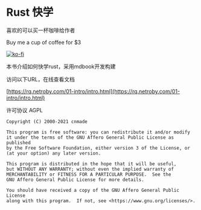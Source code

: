 # Rust 快学


喜欢的可以买一杯咖啡给作者

Buy me a cup of coffee for $3

[![ko-fi](https://ko-fi.com/img/githubbutton_sm.svg)](https://ko-fi.com/M4M54KKIF)

本书介绍如何快学rust，采用mdbook开发构建

访问以下URL，在线查看文档


[https://rq.netroby.com/01-intro/intro.html](https://rq.netroby.com/01-intro/intro.html)

许可协议 AGPL


    Copyright (C) 2000-2021 cnmade

    This program is free software: you can redistribute it and/or modify
    it under the terms of the GNU Affero General Public License as published
    by the Free Software Foundation, either version 3 of the License, or
    (at your option) any later version.

    This program is distributed in the hope that it will be useful,
    but WITHOUT ANY WARRANTY; without even the implied warranty of
    MERCHANTABILITY or FITNESS FOR A PARTICULAR PURPOSE.  See the
    GNU Affero General Public License for more details.

    You should have received a copy of the GNU Affero General Public License
    along with this program.  If not, see <https://www.gnu.org/licenses/>.